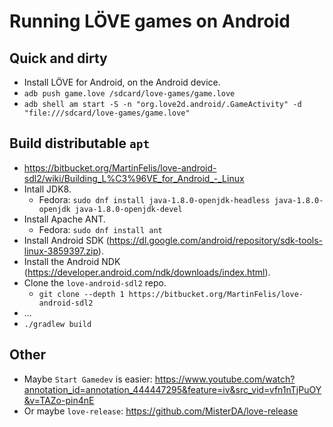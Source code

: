 Running LÖVE games on Android
=============================

## Quick and dirty
 - Install LÖVE for Android, on the Android device.
 - `adb push game.love /sdcard/love-games/game.love`
 - `adb shell am start -S -n "org.love2d.android/.GameActivity" -d "file:///sdcard/love-games/game.love"`

## Build distributable `apt`
 - https://bitbucket.org/MartinFelis/love-android-sdl2/wiki/Building_L%C3%96VE_for_Android_-_Linux
 - Intall JDK8.
   - Fedora: `sudo dnf install java-1.8.0-openjdk-headless java-1.8.0-openjdk java-1.8.0-openjdk-devel`
 - Install Apache ANT.
   - Fedora: `sudo dnf install ant`
 - Install Android SDK (https://dl.google.com/android/repository/sdk-tools-linux-3859397.zip).
 - Install the Android NDK (https://developer.android.com/ndk/downloads/index.html).
 - Clone the `love-android-sdl2` repo.
   - `git clone --depth 1 https://bitbucket.org/MartinFelis/love-android-sdl2`
 - ...
 - `./gradlew build`

## Other
 - Maybe `Start Gamedev` is easier: https://www.youtube.com/watch?annotation_id=annotation_444447295&feature=iv&src_vid=vfn1nTjPuOY&v=TAZo-pin4nE
 - Or maybe `love-release`: https://github.com/MisterDA/love-release
